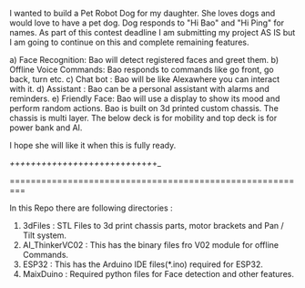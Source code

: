 I wanted to build a Pet Robot Dog for my daughter. She loves dogs and would love to have a pet dog. 
Dog responds to "Hi Bao" and "Hi Ping" for  names.
As part of this contest deadline I am submitting my project AS IS but I am going to continue on this and complete remaining features.   

a) Face Recognition: Bao will detect registered faces and greet them.
b) Offline Voice Commands: Bao responds to commands like go front, go back, turn etc.
c) Chat bot : Bao will be like Alexawhere you can interact with it.
d) Assistant : Bao can be a personal assistant with alarms and reminders. 
e) Friendly Face: Bao will use a display to show its mood and perform random actions. 
Bao is built on 3d printed custom chassis. The chassis is multi layer. The below deck is for mobility and top deck is for power bank and AI.

I hope she will like it when this is fully ready.

_+_+_+_+_+_+_+_+_+_+_+_+_+_+_+_+_+_+_+_+_+_+_+_+_+_+_+_+_

=========================================================

In this Repo there are following directories :

1) 3dFiles : STL Files to 3d print chassis parts, motor brackets and Pan / Tilt system.
2) AI_ThinkerVC02 : This has the binary files fro V02 module for offline Commands.
3) ESP32 : This has the Arduino IDE files(*.ino) required for ESP32.
4) MaixDuino : Required python files for Face detection and other features.

